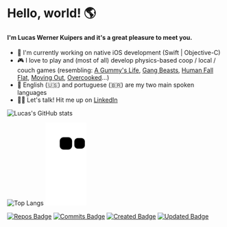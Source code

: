 # Hello, world! 🌎
#### I'm Lucas Werner Kuipers and it's a great pleasure to meet you.

- 📱 I'm currently working on native iOS development (Swift | Objective-C)
- 🎮 I love to play and (most of all) develop physics-based coop / local / couch games (resembling: [A Gummy's Life](https://store.steampowered.com/app/585190/A_Gummys_Life/), [Gang Beasts](https://store.steampowered.com/app/285900/Gang_Beasts/), [Human Fall Flat](https://store.steampowered.com/app/477160/Human_Fall_Flat/), [Moving Out](https://store.steampowered.com/app/996770/Moving_Out/), [Overcooked](https://store.steampowered.com/app/448510/Overcooked/)...)
- 💬 English (🇺🇸) and portuguese (🇧🇷) are my two main spoken languages
- 🙋‍♂️ Let's talk! Hit me up on [LinkedIn](https://www.linkedin.com/in/lucaskuipers/)

![Lucas's GitHub stats](https://github-readme-stats.vercel.app/api?username=lucaswkuipers&count_private=true&show_icons=true&theme=radical)

![Top Langs](https://github-readme-stats.vercel.app/api/top-langs/?username=lucaswkuipers&theme=radical)
![snake svg](https://github.com/lucaswkuipers/lucaswkuipers/blob/output/github-contribution-grid-snake.svg)

[![Repos Badge](https://badges.pufler.dev/repos/lucaswkuipers)](https://github.com/lucaswkuipers?tab=repositories)
[![Commits Badge](https://badges.pufler.dev/commits/monthly/puf17640)](https://badges.pufler.dev)
[![Created Badge](https://badges.pufler.dev/created/puf17640/git-badges)](https://badges.pufler.dev)
[![Updated Badge](https://badges.pufler.dev/updated/lucaswkuipers/lucaswkuipers)](https://badges.pufler.dev)
